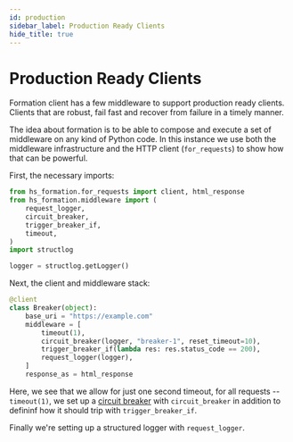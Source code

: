 ```yaml
---
id: production
sidebar_label: Production Ready Clients
hide_title: true
---
```

# Production Ready Clients

Formation client has a few middleware to support production ready clients. Clients that are robust, fail fast and recover from failure in a timely manner.

The idea about formation is to be able to compose and execute a set of middleware on any kind of Python code. In this instance we use both the middleware infrastructure and the HTTP client (`for_requests`) to show how that can be powerful.

First, the necessary imports:

```py
from hs_formation.for_requests import client, html_response
from hs_formation.middleware import (
    request_logger,
    circuit_breaker,
    trigger_breaker_if,
    timeout,
)
import structlog

logger = structlog.getLogger()
```

Next, the client and middleware stack:


```py
@client
class Breaker(object):
    base_uri = "https://example.com"
    middleware = [
        timeout(1),
        circuit_breaker(logger, "breaker-1", reset_timeout=10),
        trigger_breaker_if(lambda res: res.status_code == 200),
        request_logger(logger),
    ]
    response_as = html_response
```
Here, we see that we allow for just one second timeout, for all requests -- `timeout(1)`, we set up a [circuit breaker](https://martinfowler.com/bliki/CircuitBreaker.html) with `circuit_breaker` in addition to defininf how it should trip with `trigger_breaker_if`.

Finally we're setting up a structured logger with `request_logger`.

